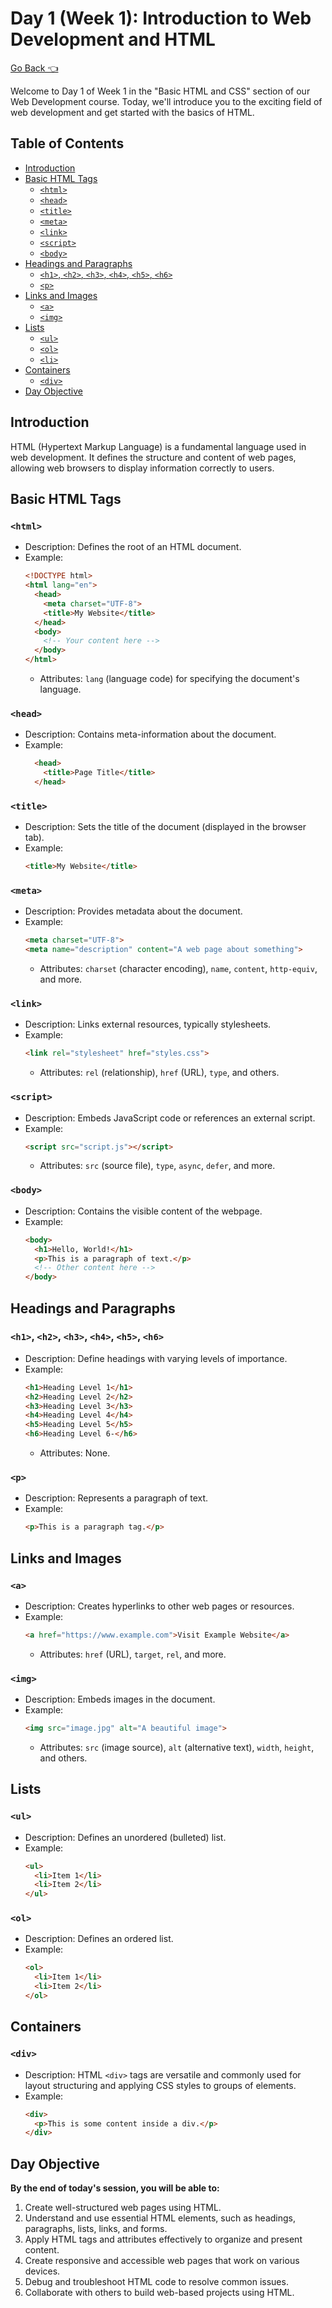 # Day 1 (Week 1): Introduction to Web Development and HTML

[Go Back 👈](/readme.md)

Welcome to Day 1 of Week 1 in the "Basic HTML and CSS" section of our Web Development course. Today, we'll introduce you to the exciting field of web development and get started with the basics of HTML.

## Table of Contents

- [Introduction](#introduction)
- [Basic HTML Tags](#basic-html-tags)
  - [`<html>`](#html)
  - [`<head>`](#head)
  - [`<title>`](#title)
  - [`<meta>`](#meta)
  - [`<link>`](#link)
  - [`<script>`](#script)
  - [`<body>`](#body)
- [Headings and Paragraphs](#headings-and-paragraphs)
  - [`<h1>`, `<h2>`, `<h3>`, `<h4>`, `<h5>`, `<h6>`](#headings)
  - [`<p>`](#paragraphs)
- [Links and Images](#links-and-images)
  - [`<a>`](#links)
  - [`<img>`](#images)
- [Lists](#lists)
  - [`<ul>`](#unordered-lists)
  - [`<ol>`](#ordered-lists)
  - [`<li>`](#list-items)
- [Containers](#containers)
  - [`<div>`](#div)
- [Day Objective](#day-objective)

## Introduction

HTML (Hypertext Markup Language) is a fundamental language used in web development. It defines the structure and content of web pages, allowing web browsers to display information correctly to users.


## Basic HTML Tags

### `<html>`

- Description: Defines the root of an HTML document.
- Example:
  ```html
  <!DOCTYPE html>
  <html lang="en">
    <head>
      <meta charset="UTF-8">
      <title>My Website</title>
    </head>
    <body>
      <!-- Your content here -->
    </body>
  </html>
  ```
  - Attributes: `lang` (language code) for specifying the document's language.

### `<head>`

- Description: Contains meta-information about the document.
- Example:
  ```html
    <head>
      <title>Page Title</title>
    </head>
  ```

### `<title>`

- Description: Sets the title of the document (displayed in the browser tab).
- Example:
  ```html
  <title>My Website</title>
  ```

### `<meta>`

- Description: Provides metadata about the document.
- Example:
  ```html
  <meta charset="UTF-8">
  <meta name="description" content="A web page about something">
  ```
  - Attributes: `charset` (character encoding), `name`, `content`, `http-equiv`, and more.

### `<link>`

- Description: Links external resources, typically stylesheets.
- Example:
  ```html
  <link rel="stylesheet" href="styles.css">
  ```
  - Attributes: `rel` (relationship), `href` (URL), `type`, and others.

### `<script>`

- Description: Embeds JavaScript code or references an external script.
- Example:
  ```html
  <script src="script.js"></script>
  ```
  - Attributes: `src` (source file), `type`, `async`, `defer`, and more.

### `<body>`

- Description: Contains the visible content of the webpage.
- Example:
  ```html
  <body>
    <h1>Hello, World!</h1>
    <p>This is a paragraph of text.</p>
    <!-- Other content here -->
  </body>
  ```

## Headings and Paragraphs

### `<h1>`, `<h2>`, `<h3>`, `<h4>`, `<h5>`, `<h6>`

- Description: Define headings with varying levels of importance.
- Example:
  ```html
  <h1>Heading Level 1</h1>
  <h2>Heading Level 2</h2>
  <h3>Heading Level 3</h3>
  <h4>Heading Level 4</h4>
  <h5>Heading Level 5</h5>
  <h6>Heading Level 6-</h6>
  ```
  - Attributes: None.

### `<p>`

- Description: Represents a paragraph of text.
- Example:
  ```html
  <p>This is a paragraph tag.</p>
  ```

## Links and Images

### `<a>`

- Description: Creates hyperlinks to other web pages or resources.
- Example:
  ```html
  <a href="https://www.example.com">Visit Example Website</a>
  ```
  - Attributes: `href` (URL), `target`, `rel`, and more.

### `<img>`

- Description: Embeds images in the document.
- Example:
  ```html
  <img src="image.jpg" alt="A beautiful image">
  ```
  - Attributes: `src` (image source), `alt` (alternative text), `width`, `height`, and others.

## Lists

### `<ul>`

- Description: Defines an unordered (bulleted) list.
- Example:
  ```html
  <ul>
    <li>Item 1</li>
    <li>Item 2</li>
  </ul>

### `<ol>`

- Description: Defines an ordered list.
- Example:
  ```html
  <ol>
    <li>Item 1</li>
    <li>Item 2</li>
  </ol>

## Containers

### `<div>`

- Description: HTML `<div>` tags are versatile and commonly used for layout structuring and applying CSS styles to groups of elements.
- Example:
  ```html
  <div>
    <p>This is some content inside a div.</p>
  </div>
  ```


## Day Objective

**By the end of today's session, you will be able to:** 

  1. Create well-structured web pages using HTML.
  2. Understand and use essential HTML elements, such as headings, paragraphs, lists, links, and forms.
  3. Apply HTML tags and attributes effectively to organize and present content.
  4. Create responsive and accessible web pages that work on various devices.
  5. Debug and troubleshoot HTML code to resolve common issues.
  6. Collaborate with others to build web-based projects using HTML.

